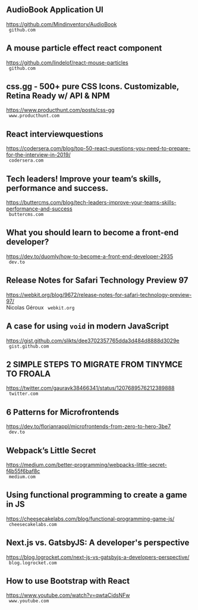 ## AudioBook Application UI  
https://github.com/Mindinventory/AudioBook  
 ` github.com`
  

## A mouse particle effect react component  
https://github.com/lindelof/react-mouse-particles  
 ` github.com`
  

## css.gg - 500+ pure CSS Icons. Customizable, Retina Ready w/ API & NPM  
https://www.producthunt.com/posts/css-gg  
 ` www.producthunt.com`
  

## React interviewquestions  
https://codersera.com/blog/top-50-react-questions-you-need-to-prepare-for-the-interview-in-2019/  
 ` codersera.com`
  

## Tech leaders! Improve your team’s skills, performance and success.  
https://buttercms.com/blog/tech-leaders-improve-your-teams-skills-performance-and-success  
 ` buttercms.com`
  

## What you should learn to become a front-end developer?  
https://dev.to/duomly/how-to-become-a-front-end-developer-2935  
 ` dev.to`
  

## Release Notes for Safari Technology Preview 97  
https://webkit.org/blog/9672/release-notes-for-safari-technology-preview-97/  
Nicolas Géroux ` webkit.org`
  

## A case for using `void` in modern JavaScript  
https://gist.github.com/slikts/dee3702357765dda3d484d8888d3029e  
 ` gist.github.com`
  

## 2 SIMPLE STEPS TO MIGRATE FROM TINYMCE TO FROALA  
https://twitter.com/gauravk38466341/status/1207689576212389888  
 ` twitter.com`
  

## 6 Patterns for Microfrontends  
https://dev.to/florianrappl/microfrontends-from-zero-to-hero-3be7  
 ` dev.to`
  

## Webpack’s Little Secret  
https://medium.com/better-programming/webpacks-little-secret-f4b55f6baf8c  
 ` medium.com`
  

## Using functional programming to create a game in JS  
https://cheesecakelabs.com/blog/functional-programming-game-js/  
 ` cheesecakelabs.com`
  

## Next.js vs. GatsbyJS: A developer's perspective  
https://blog.logrocket.com/next-js-vs-gatsbyjs-a-developers-perspective/  
 ` blog.logrocket.com`
  

## How to use Bootstrap with React  
https://www.youtube.com/watch?v=qwtaCidsNFw  
 ` www.youtube.com`
  

